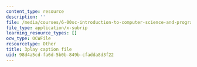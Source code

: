```yaml
---
content_type: resource
description: ''
file: /media/courses/6-00sc-introduction-to-computer-science-and-programming-spring-2011/98d4a5cdfa6d5b0b849bcfadda8d3f22_ggxY20cXql8.vtt
file_type: application/x-subrip
learning_resource_types: []
ocw_type: OCWFile
resourcetype: Other
title: 3play caption file
uid: 98d4a5cd-fa6d-5b0b-849b-cfadda8d3f22
---
```

